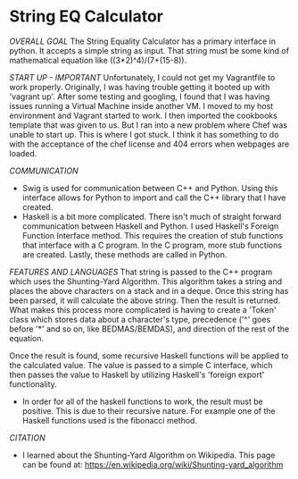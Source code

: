 # String EQ Calculator

*OVERALL GOAL*
The String Equality Calculator has a primary interface in python. It accepts a simple string as input. That string must be some kind of mathematical equation like ((3*2)^4)/(7+(15-8)). 


*START UP - IMPORTANT*
Unfortunately, I could not get my Vagrantfile to work properly. Originally, I was having trouble getting it booted up with 'vagrant up'. After some testing and googling, I found that I was having issues running a Virtual Machine inside another VM. I moved to my host environment and Vagrant started to work. I then imported the cookbooks template that was given to us. But I ran into a new problem where Chef was unable to start up. This is where I got stuck. I think it has something to do with the acceptance of the chef license and 404 errors when webpages are loaded. 



*COMMUNICATION*
- Swig is used for communication between C++ and Python. Using this interface allows for Python to import and call the C++ library that I have created.
- Haskell is a bit more complicated. There isn't much of straight forward communication between Haskell and Python. I used Haskell's Foreign Function Interface method. This requires the creation of stub functions that interface with a C program. In the C program, more stub functions are created. Lastly, these methods are called in Python.


*FEATURES AND LANGUAGES*
That string is passed to the C++ program which uses the Shunting-Yard Algorithm. This algorithm takes a string and places the above characters on a stack and in a deque. Once this string has been parsed, it will calculate the above string. Then the result is returned. What makes this process more complicated is having to create a 'Token' class which stores data about a character's type, precedence ('^' goes before '*' and so on, like BEDMAS/BEMDAS), and direction of the rest of the equation.

Once the result is found, some recursive Haskell functions will be applied to the calculated value. The value is passed to a simple C interface, which then passes the value to Haskell by utilizing Haskell's 'foreign export' functionality.
- In order for all of the haskell functions to work, the result must be positive. This is due to their recursive nature. For example one of the Haskell functions used is the fibonacci method.

*CITATION*
- I learned about the Shunting-Yard Algorithm on Wikipedia. This page can be found at: https://en.wikipedia.org/wiki/Shunting-yard_algorithm

